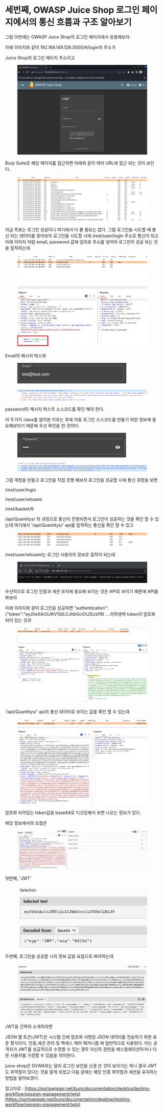 # 세번째, OWASP Juice Shop 로그인 페이지에서의 통신 흐름과 구조 알아보기

그럼 이번에는  OWASP Juice Shop의 로그인 페이지에서 응용해보자.

아래 이미지와 같이 192.168.149.128:3000/#/login의 주소가&#x20;

Juice Shop의 로그인 페이지 주소이고&#x20;

<figure><img src="../../.gitbook/assets/image (11).png" alt=""><figcaption></figcaption></figure>



Burp Suite로 해당 페이지를 접근하면 아래와 같이 여러 URL에 접근 되는 것이 보인다.

<figure><img src="../../.gitbook/assets/image (3).png" alt=""><figcaption></figcaption></figure>



지금 목표는 로그인 성공이니 여기에서 다 볼 필요는 없다. 그럼 로그인을 시도할 때 통신 되는 데이터를 찾아보자 로그인을 시도할 시에 /rest/user/login 주소로 통신이 되고 아래 이미지 처럼 email, password 값에 임의로 주소를 넣어야 로그인이 성공 되는 것을 짐작하는데

<figure><img src="../../.gitbook/assets/image (8).png" alt=""><figcaption></figcaption></figure>

Email의 메시지 박스와&#x20;

<div align="left">

<figure><img src="../../.gitbook/assets/image (1) (5).png" alt=""><figcaption></figcaption></figure>

</div>

<figure><img src="../../.gitbook/assets/image (10).png" alt=""><figcaption></figcaption></figure>



password의 메시지 박스의 소스코드를 확인 해야 한다.

이 두가지 class를 알아본 이유는 후에 자동 로그인 소스코드를 만들기 위한 정보에 필요해보이기 때문에 우선 확인을 한 것이다.

<div align="left">

<figure><img src="../../.gitbook/assets/image (2).png" alt=""><figcaption></figcaption></figure>

</div>

<figure><img src="../../.gitbook/assets/image (4).png" alt=""><figcaption></figcaption></figure>



그럼 계정을 만들고 로그인을 직접 진행 해보자  로그인을 성공할 시에 통신 과정을 보면&#x20;

/rest/user/login&#x20;

/rest/user/whoami&#x20;

/rest/basket/6&#x20;

/api/Quantitys/ 의 과정으로 통신이 진행되면서 로그인이 성공하는 것을 확인 할 수 있는데 여기에서 '/api/Quantitys/' api를 짐작하는 통신을 확인 할 수 있고

<figure><img src="../../.gitbook/assets/image (1).png" alt=""><figcaption></figcaption></figure>



/rest/user/whoami는 로그인 사용자의 정보로 짐작이 되는데

<figure><img src="../../.gitbook/assets/image (7).png" alt=""><figcaption></figcaption></figure>



우선적으로 로그인 인증과 세션 유지에 중요해 보이는 것은 API로 보이기 때문에 API를 봐보자

아래 이미지와 같이 로그인을 성공하면 "authentication":{"token":"eyJ0eXAiOiJKV1QiLCJhbGciOiJSUzI1N ....이하생략  token이 암호화 되어 있는 것과

<figure><img src="../../.gitbook/assets/image (6).png" alt=""><figcaption></figcaption></figure>



'/api/Quantitys/' api의 통신 데이터로 보이는 값을 확인 할 수 있는데

<figure><img src="../../.gitbook/assets/image (9).png" alt=""><figcaption></figcaption></figure>



암호화 되어있는 token값을 base64로 디코딩해서 보면 나오는 정보가 있다. &#x20;

해당 정보에서의 요점은

<figure><img src="../../.gitbook/assets/Animation5 (22).gif" alt=""><figcaption></figcaption></figure>



첫번째, 'JWT'

<div align="left">

<figure><img src="../../.gitbook/assets/image (16).png" alt=""><figcaption></figcaption></figure>

</div>



두번째, 로그인을 성공할 시의 정보 값을 요점으로 봐야하는데

<figure><img src="../../.gitbook/assets/image (5).png" alt=""><figcaption></figcaption></figure>

JWT을 간략히 소개하자면

JSON 웹 토큰(JWT)은 시스템 간에 암호화 서명된 JSON 데이터를 전송하기 위한 표준 형식이다. 인증,세션 관리 및 액세스 제어 메커니즘 에 일반적으로 사용된다. 이는 공격자가 JWT를 성공적으로 수정할 수 있는 경우 자신의 권한을 에스컬레이션하거나 다른 사용자를 가장할 수 있음을 의미한다.

juice-shop은 DVWA와는 달리 로그인 보안을 신경 쓴 것이 보이기는 하나 결국 JWT도 취약점이 있다는 것을 알게 되었고 다음 글에는 해당 인증 취약점과 세션을 유지하는 방법을 알아보겠다.

참고자료 : [https://portswigger.net/burp/documentation/desktop/testing-workflow/session-management/jwts](https://portswigger.net/burp/documentation/desktop/testing-workflow/session-management/jwts)
